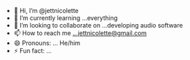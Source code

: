 - 👋 Hi, I’m @jettnicolette
- 🌱 I’m currently learning ...everything
- 💞️ I’m looking to collaborate on ...developing audio software
- 📫 How to reach me ...jettnicolette@gmail.com
- 😄 Pronouns: ... He/him
- ⚡ Fun fact: ...

<!---
jettnicolette/jettnicolette is a ✨ special ✨ repository because its `README.md` (this file) appears on your GitHub profile.
You can click the Preview link to take a look at your changes.
--->
